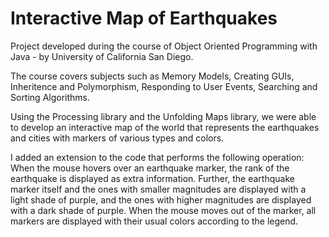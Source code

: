 # Interactive Map of Earthquakes
Project developed during the course of Object Oriented Programming with Java - by University of California San Diego.

The course covers subjects such as Memory Models, Creating GUIs, Inheritence and Polymorphism, 
Responding to User Events, Searching and Sorting Algorithms. 

Using the Processing library and the Unfolding Maps library, we were able to develop an interactive map of the world 
that represents the earthquakes and cities with markers of various types and colors. 

I added an extension to the code that performs the following operation:
When the mouse hovers over an earthquake marker, the rank of the earthquake is displayed as extra information. 
Further, the earthquake marker itself and the ones with smaller magnitudes are displayed with a light shade of purple, 
and the ones with higher magnitudes are displayed with a dark shade of purple. When the mouse moves out of the marker, 
all markers are displayed with their usual colors according to the legend.
